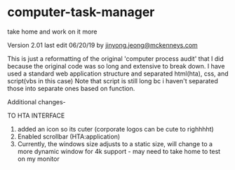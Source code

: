 # computer-task-manager
take home and work on it more

Version 2.01 last edit 06/20/19 by jinyong.jeong@mckenneys.com

This is just a reformatting of the original 'computer process audit' that I did because the original code was so long and extensive to break down.
I have used a standard web application structure and separated html(hta), css, and script(vbs in this case)
Note that script is still long bc i haven't separated those into separate ones based on function.

Additional changes-

TO HTA INTERFACE
1. added an icon so its cuter (corporate logos can be cute to righhhht)
2. Enabled scrollbar (HTA:application)
3. Currently, the windows size adjusts to a static size, will change to a more dynamic window for 4k support - may need to take home to test on my monitor
